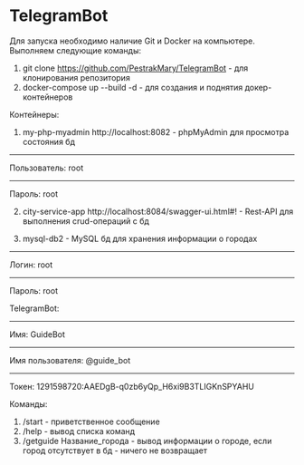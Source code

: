 # TelegramBot

Для запуска необходимо наличие Git и Docker на компьютере.
Выполняем следующие команды:
1. git clone https://github.com/PestrakMary/TelegramBot - для клонирования репозитория
2. docker-compose up --build -d - для создания и поднятия докер-контейнеров

Контейнеры: 

1. my-php-myadmin
http://localhost:8082 - phpMyAdmin для просмотра состояния бд 
***
Пользователь: root
*** 
Пароль: root

2. city-service-app
http://localhost:8084/swagger-ui.html#! - Rest-API для выполнения crud-операций с бд

3. mysql-db2 - MySQL бд для хранения информации о городах
*** 
Логин: root
*** 
Пароль: root

TelegramBot: 
*** 
Имя: GuideBot
*** 
Имя пользователя: @guide_bot
*** 
Токен: 1291598720:AAEDgB-q0zb6yQp_H6xi9B3TLIGKnSPYAHU

Команды:
1. /start                          - приветственное сообщение
2. /help                           - вывод списка команд
3. /getguide Название_города       - вывод информации о городе, если город отсутствует в бд - ничего не возвращает

